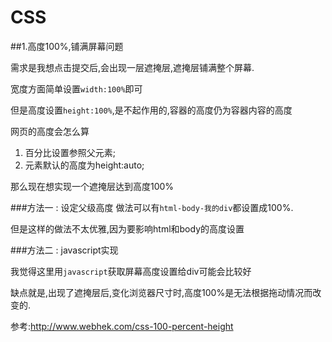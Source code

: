 # CSS

##1.高度100%,铺满屏幕问题

需求是我想点击提交后,会出现一层遮掩层,遮掩层铺满整个屏幕.

宽度方面简单设置`width:100%`即可

但是高度设置`height:100%`,是不起作用的,容器的高度仍为容器内容的高度

网页的高度会怎么算

1. 百分比设置参照父元素;
2. 元素默认的高度为height:auto;

那么现在想实现一个遮掩层达到高度100%

###方法一 : 设定父级高度
做法可以有`html-body-我的div`都设置成100%.

但是这样的做法不太优雅,因为要影响html和body的高度设置

###方法二 : javascript实现

我觉得这里用`javascript`获取屏幕高度设置给div可能会比较好

缺点就是,出现了遮掩层后,变化浏览器尺寸时,高度100%是无法根据拖动情况而改变的.

参考:<http://www.webhek.com/css-100-percent-height>


